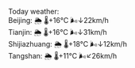 Today weather:  
Beijing: 🌦   🌡️+16°C 🌬️↓22km/h  
Tianjin: 🌦   🌡️+16°C 🌬️↓31km/h  
Shijiazhuang: 🌦   🌡️+18°C 🌬️↓12km/h  
Tangshan: 🌦   🌡️+11°C 🌬️↙26km/h  
